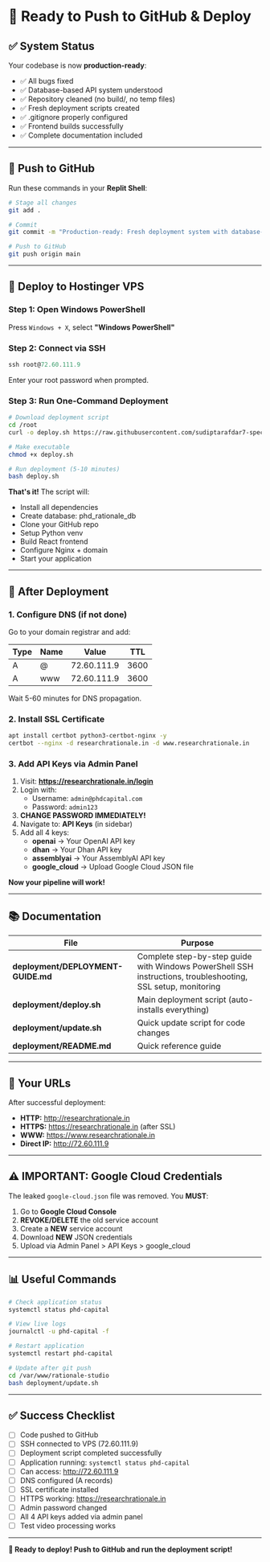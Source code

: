 # 🚀 Ready to Push to GitHub & Deploy

## ✅ System Status

Your codebase is now **production-ready**:

- ✅ All bugs fixed
- ✅ Database-based API system understood
- ✅ Repository cleaned (no build/, no temp files)
- ✅ Fresh deployment scripts created
- ✅ .gitignore properly configured
- ✅ Frontend builds successfully
- ✅ Complete documentation included

---

## 📝 Push to GitHub

Run these commands in your **Replit Shell**:

```bash
# Stage all changes
git add .

# Commit
git commit -m "Production-ready: Fresh deployment system with database-based API management"

# Push to GitHub
git push origin main
```

---

## 🚀 Deploy to Hostinger VPS

### Step 1: Open Windows PowerShell

Press `Windows + X`, select **"Windows PowerShell"**

### Step 2: Connect via SSH

```powershell
ssh root@72.60.111.9
```

Enter your root password when prompted.

### Step 3: Run One-Command Deployment

```bash
# Download deployment script
cd /root
curl -o deploy.sh https://raw.githubusercontent.com/sudiptarafdar7-spec/PHD-Capital-Rationale-Studio-v1/main/deployment/deploy.sh

# Make executable
chmod +x deploy.sh

# Run deployment (5-10 minutes)
bash deploy.sh
```

**That's it!** The script will:
- Install all dependencies
- Create database: phd_rationale_db
- Clone your GitHub repo
- Setup Python venv
- Build React frontend
- Configure Nginx + domain
- Start your application

---

## 🔐 After Deployment

### 1. Configure DNS (if not done)

Go to your domain registrar and add:

| Type | Name | Value | TTL |
|------|------|-------|-----|
| A | @ | 72.60.111.9 | 3600 |
| A | www | 72.60.111.9 | 3600 |

Wait 5-60 minutes for DNS propagation.

### 2. Install SSL Certificate

```bash
apt install certbot python3-certbot-nginx -y
certbot --nginx -d researchrationale.in -d www.researchrationale.in
```

### 3. Add API Keys via Admin Panel

1. Visit: **https://researchrationale.in/login**
2. Login with:
   - Username: `admin@phdcapital.com`
   - Password: `admin123`
3. **CHANGE PASSWORD IMMEDIATELY!**
4. Navigate to: **API Keys** (in sidebar)
5. Add all 4 keys:
   - **openai** → Your OpenAI API key
   - **dhan** → Your Dhan API key
   - **assemblyai** → Your AssemblyAI API key
   - **google_cloud** → Upload Google Cloud JSON file

**Now your pipeline will work!**

---

## 📚 Documentation

| File | Purpose |
|------|---------|
| **deployment/DEPLOYMENT-GUIDE.md** | Complete step-by-step guide with Windows PowerShell SSH instructions, troubleshooting, SSL setup, monitoring |
| **deployment/deploy.sh** | Main deployment script (auto-installs everything) |
| **deployment/update.sh** | Quick update script for code changes |
| **deployment/README.md** | Quick reference guide |

---

## 🎯 Your URLs

After successful deployment:

- **HTTP:** http://researchrationale.in
- **HTTPS:** https://researchrationale.in (after SSL)
- **WWW:** https://www.researchrationale.in
- **Direct IP:** http://72.60.111.9

---

## ⚠️ IMPORTANT: Google Cloud Credentials

The leaked `google-cloud.json` file was removed. You **MUST**:

1. Go to **Google Cloud Console**
2. **REVOKE/DELETE** the old service account
3. Create a **NEW** service account
4. Download **NEW** JSON credentials
5. Upload via Admin Panel > API Keys > google_cloud

---

## 📊 Useful Commands

```bash
# Check application status
systemctl status phd-capital

# View live logs
journalctl -u phd-capital -f

# Restart application
systemctl restart phd-capital

# Update after git push
cd /var/www/rationale-studio
bash deployment/update.sh
```

---

## ✅ Success Checklist

- [ ] Code pushed to GitHub
- [ ] SSH connected to VPS (72.60.111.9)
- [ ] Deployment script completed successfully
- [ ] Application running: `systemctl status phd-capital`
- [ ] Can access: http://72.60.111.9
- [ ] DNS configured (A records)
- [ ] SSL certificate installed
- [ ] HTTPS working: https://researchrationale.in
- [ ] Admin password changed
- [ ] All 4 API keys added via admin panel
- [ ] Test video processing works

---

**🚀 Ready to deploy! Push to GitHub and run the deployment script!**
